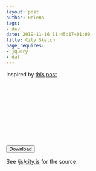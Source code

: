 ```yaml
---
layout: post
author: Helena
tags:
- dev
date: 2019-11-16 11:45:17+01:00
title: City Sketch
page_requires:
- jquery
- dat
---
```


Inspired by [this post](https://www.reddit.com/r/generative/comments/gcms5l/cubic_cityscape/)


<svg id="plot" xmlns="http://www.w3.org/2000/svg" xmlns:xlink="http://www.w3.org/1999/xlink"/>

<button id="download">Download</button>
<script src="/js/download-svg.js"></script>
<script type="text/javascript">
bindDownloadButton("download", "plot");
</script>


<script src="/js/perlin.js"></script>
<script src="/js/lib.js"></script>
<script src="/js/city.js"></script>
See [/js/city.js](/js/city.js) for the source.
